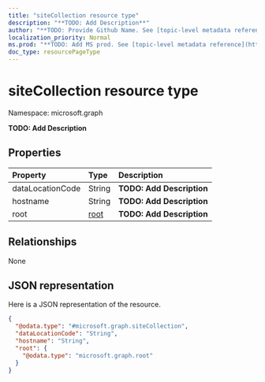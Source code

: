 ```yaml
---
title: "siteCollection resource type"
description: "**TODO: Add Description**"
author: "**TODO: Provide Github Name. See [topic-level metadata reference](https://msgo.azurewebsites.net/add/document/guidelines/metadata.html#topic-level-metadata)**"
localization_priority: Normal
ms.prod: "**TODO: Add MS prod. See [topic-level metadata reference](https://msgo.azurewebsites.net/add/document/guidelines/metadata.html#topic-level-metadata)**"
doc_type: resourcePageType
---
```


# siteCollection resource type


Namespace: microsoft.graph

**TODO: Add Description**

## Properties
|Property|Type|Description|
|:---|:---|:---|
|dataLocationCode|String|**TODO: Add Description**|
|hostname|String|**TODO: Add Description**|
|root|[root](../resources/root.md)|**TODO: Add Description**|

## Relationships
None

## JSON representation
Here is a JSON representation of the resource.
<!-- {
  "blockType": "resource",
  "@odata.type": "microsoft.graph.siteCollection"
}
-->
``` json
{
  "@odata.type": "#microsoft.graph.siteCollection",
  "dataLocationCode": "String",
  "hostname": "String",
  "root": {
    "@odata.type": "microsoft.graph.root"
  }
}
```

